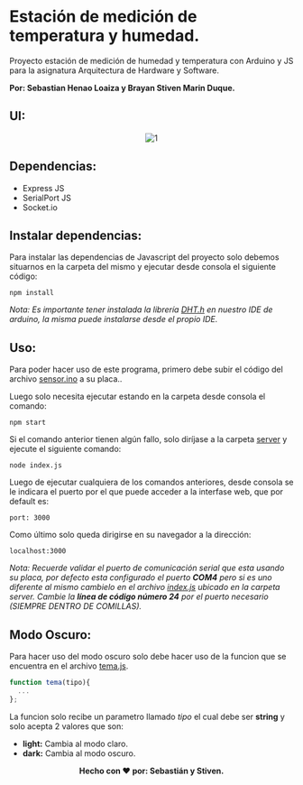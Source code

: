 # Estación de medición de temperatura y humedad.
Proyecto estación de medición de humedad y temperatura con Arduino y JS para la asignatura Arquitectura de Hardware y Software.

**Por: Sebastian Henao Loaiza y Brayan Stiven Marin Duque.**

## UI:
<p align="center">
<img src="https://i.ibb.co/wR0WV4K/1.jpg" alt="1" border="0">
</p>

## Dependencias:
- Express JS
- SerialPort JS
- Socket.io

## Instalar dependencias:
Para instalar las dependencias de Javascript del proyecto solo debemos situarnos en la carpeta del mismo y ejecutar desde consola el siguiente código:
```
npm install
```

*Nota: Es importante tener instalada la librería [DHT.h](https://github.com/adafruit/DHT-sensor-library) en nuestro IDE de arduino, la misma puede instalarse desde el propio IDE.*

## Uso:
Para poder hacer uso de este programa, primero debe subir el código del archivo [sensor.ino](/sensor.ino) a su placa..

Luego solo necesita ejecutar estando en la carpeta desde consola el comando:
```
npm start
```

Si el comando anterior tienen algún fallo, solo diríjase a la carpeta [server](/server) y ejecute el siguiente comando:
```
node index.js
```

Luego de ejecutar cualquiera de los comandos anteriores, desde consola se le indicara el puerto por el que puede acceder a la interfase web, que por default es:
```
port: 3000
```

Como último solo queda dirigirse en su navegador a la dirección:
```
localhost:3000
```

*Nota: Recuerde validar el puerto de comunicación serial que esta usando su placa, por defecto esta configurado el puerto **COM4** pero si es uno diferente al mismo cambielo en el archivo [index.js](/server/index.js) ubicado en la carpeta server. Cambie la **línea de código número 24** por el puerto necesario (SIEMPRE DENTRO DE COMILLAS).*

## Modo Oscuro:
Para hacer uso del modo oscuro solo debe hacer uso de la funcion que se encuentra en el archivo [tema.js](/server/public/js/tema.js). 
```javascript
function tema(tipo){
  ...
};
```

La funcion solo recibe un parametro llamado *tipo* el cual debe ser **string** y solo acepta 2 valores que son:

- **light:** Cambia al modo claro.
- **dark:** Cambia al modo oscuro.

<p align="center">
  <b>Hecho con ❤️ por: Sebastián y Stiven. </b>
</p>

